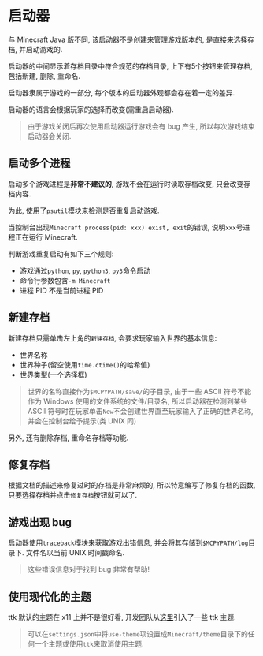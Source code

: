 # 启动器
与 Minecraft Java 版不同, 该启动器不是创建来管理游戏版本的, 是直接来选择存档, 并启动游戏的.

启动器的中间显示着存档目录中符合规范的存档目录, 上下有5个按钮来管理存档, 包括新建, 删除, 重命名.

启动器隶属于游戏的一部分, 每个版本的启动器外观都会存在着一定的差异.

启动器的语言会根据玩家的选择而改变(需重启启动器).

> 由于游戏关闭后再次使用启动器运行游戏会有 bug 产生, 所以每次游戏结束启动器会关闭.

## 启动多个进程
启动多个游戏进程是**非常不建议的**, 游戏不会在运行时读取存档改变, 只会改变存档内容.

为此, 使用了`psutil`模块来检测是否重复启动游戏.

当控制台出现`Minecraft process(pid: xxx) exist, exit`的错误, 说明`xxx`号进程正在运行 Minecraft.

判断游戏重复启动有如下三个规则:

- 游戏通过`python`, `py`, `python3`, `py3`命令启动
- 命令行参数包含`-m Minecraft`
- 进程 PID 不是当前进程 PID

## 新建存档
新建存档只需单击左上角的`新建存档`, 会要求玩家输入世界的基本信息:

- 世界名称
- 世界种子(留空使用`time.ctime()`的哈希值)
- 世界类型(一个选择框)

> 世界的名称直接作为`$MCPYPATH/save/`的子目录, 由于一些 ASCII 符号不能作为 Windows 使用的文件系统的文件/目录名, 所以启动器在检测到某些 ASCII 符号时在玩家单击`New`不会创建世界直至玩家输入了正确的世界名称, 并会在控制台给予提示(类 UNIX 同)

另外, 还有删除存档, 重命名存档等功能.

## 修复存档
根据文档的描述来修复过时的存档是非常麻烦的, 所以特意编写了修复存档的函数, 只要选择存档并点击`修复存档`按钮就可以了.

## 游戏出现 bug
启动器使用`traceback`模块来获取游戏出错信息, 并会将其存储到`$MCPYPATH/log`目录下. 文件名以当前 UNIX 时间戳命名.
> 这些错误信息对于找到 bug 非常有帮助!

## 使用现代化的主题
ttk 默认的主题在 x11 上并不是很好看, 开发团队从[这里](https://github.com/TkinterEP/ttkthemes)引入了一些 ttk 主题.
> 可以在`settings.json`中将`use-theme`项设置成`Minecraft/theme`目录下的任何一个主题或使用`ttk`来取消使用主题.
